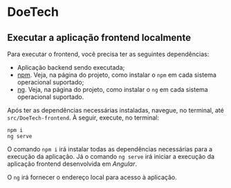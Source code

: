 # DoeTech

## Executar a aplicação frontend localmente

Para executar o frontend, você precisa ter as seguintes dependências:

* Aplicação backend sendo executada;
* [npm](https://www.npmjs.com/). Veja, na página do projeto, como instalar o `npm` em cada sistema operacional suportado;
* [ng](https://angular.dev/). Veja, na página do projeto, como instalar o `ng` em cada sistema operacional suportado.

Após ter as dependências necessárias instaladas, navegue, no terminal, até `src/DoeTech-frontend`. À seguir, execute, no terminal:

```shell
npm i
ng serve
```

O comando `npm i` irá instalar todas as dependências necessárias para a execução da aplicação. Já o comando `ng serve` irá iniciar a execução da aplicação frontend desenvolvida em *Angular*.

O `ng` irá fornecer o endereço local para acesso à aplicação.